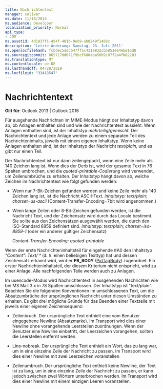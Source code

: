 ```yaml
---
title: Nachrichtentext
manager: soliver
ms.date: 11/16/2014
ms.audience: Developer
localization_priority: Normal
api_type:
- COM
ms.assetid: 4d1837f1-494f-481b-9e09-ab8249f1488c
description: 'Letzte Änderung: Samstag, 23. Juli 2011'
ms.openlocfilehash: fcbdec5adcb47ffac431a832cbb851ee4ebe16d8
ms.sourcegitcommit: 8657170d071f9bcf680aba50b9c07f2a4fb82283
ms.translationtype: MT
ms.contentlocale: de-DE
ms.lasthandoff: 04/28/2019
ms.locfileid: "33418547"
---
```

# <a name="message-text"></a>Nachrichtentext

  
  
**Gilt für**: Outlook 2013 | Outlook 2016 
  
Für ausgehende Nachrichten im MIME-Modus hängt der Inhaltstyp davon ab, ob Anlagen enthalten sind und wie der Nachrichtentext aussieht. Wenn Anlagen enthalten sind, ist der Inhaltstyp  _mehrteilig/gemischt._ Der Nachrichtentext und jede Anlage werden zu einem separaten Teil des Nachrichteninhalts, jeweils mit einem eigenen Inhaltstyp. Wenn keine Anlagen enthalten sind, ist der Inhaltstyp der Nachricht  _text/plain,_ und es gibt nur einen Teil. 
  
Der Nachrichtentext ist nur dann zeilengepackt, wenn eine Zeile mehr als 140 Zeichen lang ist. Wenn dies der Derb ist, wird der gesamte Text in 76 Spalten umbrochen, und die  _quoted-printable-Codierung_ wird verwendet, um Zeilenumbrüche zu erhalten. Der Inhaltstyp hängt davon ab, welche Zeichen im Nachrichtentext wie folgt gefunden werden: 
  
- Wenn nur 7-Bit-Zeichen gefunden werden und keine Zeile mehr als 140 Zeichen lang ist, ist die Nachricht ASCII-Text. _Inhaltstyp: text/plain; charset=us-ascii_ (Content-Transfer-Encoding=7bit wird angenommen.) 
    
- Wenn lange Zeilen oder 8-Bit-Zeichen gefunden werden, ist die Nachricht Text, und der Zeichensatz wird durch das Locale bestimmt. Sie sollte aus den Zeichensätzen ausgewählt werden, die durch den ISO-Standard 8859 definiert sind. _Inhaltstyp: text/plain; charset=iso-8859-1_ (oder ein anderer gültiger Zeichensatz) 
    
     _Content-Transfer-Encoding: quoted-printable_
    
Wenn der erste Nachrichteninhaltsteil für eingehende #A0 den Inhaltstyp _"Content": Text/ \*_ (d. h. einen beliebigen Texttyp) hat und dessen Zeichensatz erkannt wird, wird er **PR_BODY** ([PidTagBody](pidtagbody-canonical-property.md)) zugeordnet. Ein erster Nachrichteninhaltsteil, der diesem Kriterium nicht entspricht, wird zu einer Anlage. Alle nachfolgenden Teile werden auch zu Anlagen.
  
Im uuencode-Modus wird Nachrichtentext in ausgehenden Nachrichten wie bei MS Mail 3.x in 78 Spalten umschlossen. Der Inhaltstyp ist "text/plain". Beachten Sie die folgenden Konventionen im umschlossenen Text, um die Absatzumbrüche der ursprünglichen Nachricht unter diesen Umständen zu erhalten. Es gibt drei mögliche Gründe für das Beenden einer Textzeile mit jeweils einer eigenen Zeichensequenz:
  
- Zeilenbruch. Der ursprüngliche Text enthielt eine vom Benutzer eingegebene Newline (Absatzmarke). Im Transport wird dies einer Newline ohne vorangehende Leerstellen zuordnungen. Wenn der Benutzer eine Newline einbetritt, der Leerzeichen vorangehen, sollten die Leerstellen entfernt werden.
    
- Line-nobreak. Der ursprüngliche Text enthielt ein Wort, das zu lang war, um in eine einzelne Zeile der Nachricht zu passen. Im Transport wird dies einer Newline mit zwei Leerzeichen voranstellen.
    
- Zeilenumbruch. Der ursprüngliche Text enthielt keine Newline, der Text ist zu lang, um in eine einzelne Zeile der Nachricht zu passen, er kann jedoch zwischen zwei Wörtern unterbrochen werden. Im Transport wird dies einer Newline mit einem einzigen Leeren voranstellen.
    

